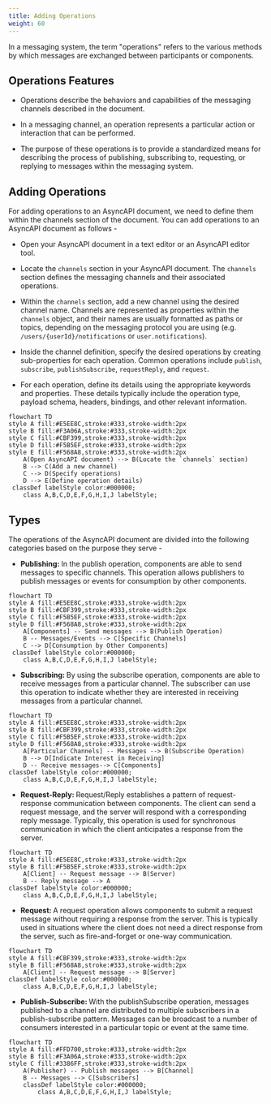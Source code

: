 ```yaml
---
title: Adding Operations
weight: 60
---
```


In a messaging system, the term "operations" refers to the various methods by which messages are exchanged between participants or components. 

## Operations Features

- Operations describe the behaviors and capabilities of the messaging channels described in the document.

- In a messaging channel, an operation represents a particular action or interaction that can be performed. 

- The purpose of these operations is to provide a standardized means for describing the process of publishing, subscribing to, requesting, or replying to messages within the messaging system.

## Adding Operations

For adding operations to an AsyncAPI document, we need to define them within the channels section of the document. You can add operations to an AsyncAPI document as follows - 

- Open your AsyncAPI document in a text editor or an AsyncAPI editor tool.

- Locate the `channels` section in your AsyncAPI document. The `channels` section defines the messaging channels and their associated operations.

- Within the `channels` section, add a new channel using the desired channel name. Channels are represented as properties within the `channels` object, and their names are usually formatted as paths or topics, depending on the messaging protocol you are using (e.g. `/users/{userId}/notifications` or `user.notifications`).

- Inside the channel definition, specify the desired operations by creating sub-properties for each operation. Common operations include `publish`, `subscribe`, `publishSubscribe`, `requestReply`, and `request`.

- For each operation, define its details using the appropriate keywords and properties. These details typically include the operation type, payload schema, headers, bindings, and other relevant information.

```mermaid
flowchart TD
style A fill:#E5EE8C,stroke:#333,stroke-width:2px
style B fill:#F3A06A,stroke:#333,stroke-width:2px
style C fill:#CBF399,stroke:#333,stroke-width:2px
style D fill:#F5B5EF,stroke:#333,stroke-width:2px
style E fill:#F568A8,stroke:#333,stroke-width:2px
    A(Open AsyncAPI document) --> B(Locate the `channels` section)
    B --> C(Add a new channel)
    C --> D(Specify operations)
    D --> E(Define operation details)
 classDef labelStyle color:#000000;
    class A,B,C,D,E,F,G,H,I,J labelStyle;
```

## Types

The operations of the AsyncAPI document are divided into the following categories based on the purpose they serve -

- <b> Publishing: </b> In the publish operation, components are able to send messages to specific channels. This operation allows publishers to publish messages or events for consumption by other components.

```mermaid
flowchart TD
style A fill:#E5EE8C,stroke:#333,stroke-width:2px
style B fill:#CBF399,stroke:#333,stroke-width:2px
style C fill:#F5B5EF,stroke:#333,stroke-width:2px
style D fill:#F568A8,stroke:#333,stroke-width:2px
    A[Components] -- Send messages --> B(Publish Operation)
    B -- Messages/Events --> C[Specific Channels]
    C --> D[Consumption by Other Components]
 classDef labelStyle color:#000000;
    class A,B,C,D,E,F,G,H,I,J labelStyle;
```  

- <b> Subscribing: </b> By using the subscribe operation, components are able to receive messages from a particular channel. The subscriber can use this operation to indicate whether they are interested in receiving messages from a particular channel.

```mermaid
flowchart TD
style A fill:#E5EE8C,stroke:#333,stroke-width:2px
style B fill:#CBF399,stroke:#333,stroke-width:2px
style C fill:#F5B5EF,stroke:#333,stroke-width:2px
style D fill:#F568A8,stroke:#333,stroke-width:2px
    A[Particular Channels] -- Messages --> B(Subscribe Operation)
    B --> D[Indicate Interest in Receiving]
    D -- Receive messages--> C[Components]
classDef labelStyle color:#000000;
    class A,B,C,D,E,F,G,H,I,J labelStyle;
```  

- <b> Request-Reply: </b> Request/Reply establishes a pattern of request-response communication between components. The client can send a request message, and the server will respond with a corresponding reply message. Typically, this operation is used for synchronous communication in which the client anticipates a response from the server.

```mermaid
flowchart TD
style A fill:#E5EE8C,stroke:#333,stroke-width:2px
style B fill:#F5B5EF,stroke:#333,stroke-width:2px    
    A[Client] -- Request message --> B(Server)
    B -- Reply message --> A
classDef labelStyle color:#000000;
    class A,B,C,D,E,F,G,H,I,J labelStyle;
```

- <b> Request: </b> A request operation allows components to submit a request message without requiring a response from the server. This is typically used in situations where the client does not need a direct response from the server, such as fire-and-forget or one-way communication.

```mermaid
flowchart TD
style A fill:#CBF399,stroke:#333,stroke-width:2px
style B fill:#F568A8,stroke:#333,stroke-width:2px
    A[Client] -- Request message --> B[Server]
classDef labelStyle color:#000000;
    class A,B,C,D,E,F,G,H,I,J labelStyle;
``` 

- <b> Publish-Subscribe: </b> With the publishSubscribe operation, messages published to a channel are distributed to multiple subscribers in a publish-subscribe pattern. Messages can be broadcast to a number of consumers interested in a particular topic or event at the same time.

```mermaid
flowchart TD
style A fill:#FFD700,stroke:#333,stroke-width:2px
style B fill:#F3A06A,stroke:#333,stroke-width:2px
style C fill:#3386FF,stroke:#333,stroke-width:2px
    A(Publisher) -- Publish messages --> B[Channel]
    B -- Messages --> C[Subscribers]
    classDef labelStyle color:#000000;
        class A,B,C,D,E,F,G,H,I,J labelStyle;
```